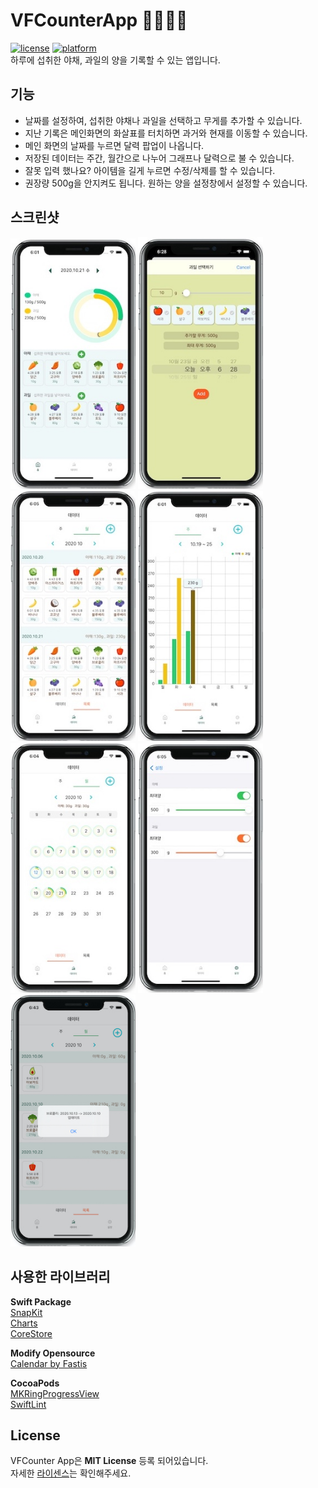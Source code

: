 # VFCounterApp 🥦🥬🍓🍉
[![license](https://img.shields.io/github/license/oddukgi/VFCounterApp)](https://github.com/oddukgi/VFCounterApp/blob/master/LICENSE) 
[![platform](https://img.shields.io/badge/platform-iOS_13+-lightgrey.svg)](https://img.shields.io/badge/platform-iOS_13+-lightgrey.svg)\
하루에 섭취한 야채, 과일의 양을 기록할 수 있는 앱입니다.

## 기능
- 날짜를 설정하여, 섭취한 야채나 과일을 선택하고 무게를 추가할 수 있습니다.
- 지난 기록은 메인화면의 화살표를 터치하면 과거와 현재를 이동할 수 있습니다.
- 메인 화면의 날짜를 누르면 달력 팝업이 나옵니다.
- 저장된 데이터는 주간, 월간으로 나누어 그래프나 달력으로 불 수 있습니다.
- 잘못 입력 했나요?  아이템을 길게 누르면 수정/삭제를 할 수 있습니다.
- 권장량 500g을 안지켜도 됩니다. 원하는 양을 설정창에서 설정할 수 있습니다.

## 스크린샷
<img src = "Screenshots/homevc.jpeg" width = "200">  <img src = "Screenshots/fruitvc.jpeg" width = "200">  <img src = "Screenshots/monthlylist.jpeg" width = "200">  <img src = "Screenshots/graphvc.jpeg" width = "200"> <img src = "Screenshots/calendar.jpeg" width= "200"> <img src = "Screenshots/settings.jpeg" width = "200">
<img src = "Screenshots/notice.jpg" width = "200">

## 사용한 라이브러리
**Swift Package**\
[SnapKit](http://snapkit.io/)\
[Charts](https://github.com/danielgindi/Charts)\
[CoreStore](https://github.com/JohnEstropia/CoreStore)

**Modify Opensource**\
[Calendar by Fastis](https://github.com/retailcrm/Fastis)

**CocoaPods**\
[MKRingProgressView](https://github.com/maxkonovalov/MKRingProgressView)\
[SwiftLint](https://github.com/realm/SwiftLint)

## License
VFCounter App은  **MIT License** 등록 되어있습니다. <br>
자세한 [라이센스](https://github.com/oddukgi/VFCounterApp/blob/master/LICENSE)는 확인해주세요.
